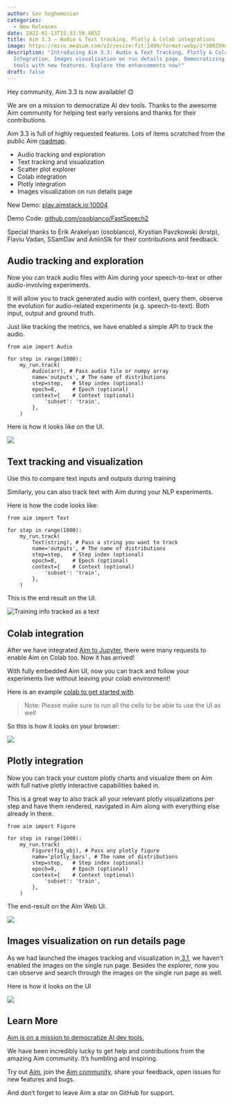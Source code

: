 ```yaml
---
author: Gev Soghomonian
categories:
  - New Releases
date: 2022-01-13T15:33:59.865Z
title: Aim 3.3 — Audio & Text tracking, Plotly & Colab integrations
image: https://miro.medium.com/v2/resize:fit:1400/format:webp/1*300ZXHcgylKBit_O2KDeMA.png
description: "Introducing Aim 3.3: Audio & Text Tracking, Plotly & Colab
  Integration, Images visualization on run details page. Democratizing AI dev
  tools with new features. Explore the enhancements now!"
draft: false
---
```

Hey community, Aim 3.3 is now available! 😊

We are on a mission to democratize AI dev tools. Thanks to the awesome Aim community for helping test early versions and thanks for their contributions.

Aim 3.3 is full of highly requested features. Lots of items scratched from the public Aim [roadmap](https://github.com/aimhubio/aim#roadmap).

* Audio tracking and exploration
* Text tracking and visualization
* Scatter plot explorer
* Colab integration
* Plotly integration
* Images visualization on run details page

New Demo: [play.aimstack.io:10004](http://play.aimstack.io:10004/runs/d9e89aa7875e44b2ba85612a)

Demo Code: [github.com/osoblanco/FastSpeech2](https://github.com/osoblanco/FastSpeech2/blob/master/train.py)

Special thanks to Erik Arakelyan (osoblanco), Krystian Pavzkowski (krstp), Flaviu Vadan, SSamDav and AminSlk for their contributions and feedback.

## Audio tracking and exploration

Now you can track audio files with Aim during your speech-to-text or other audio-involving experiments.

It will allow you to track generated audio with context, query them, observe the evolution for audio-related experiments (e.g. speech-to-text). Both input, output and ground truth.

Just like tracking the metrics, we have enabled a simple API to track the audio.

```
from aim import Audio

for step in range(1000):
    my_run.track(
        Audio(arr), # Pass audio file or numpy array
        name='outputs', # The name of distributions
        step=step,   # Step index (optional)
        epoch=0,     # Epoch (optional)
        context={    # Context (optional)
            'subset': 'train',
        },
    )
```

Here is how it looks like on the UI.

![](https://miro.medium.com/v2/resize:fit:1400/1*LkeFigHPnQM1drADXJ3yZQ.gif)

## **Text tracking and visualization**

Use this to compare text inputs and outputs during training

Similarly, you can also track text with Aim during your NLP experiments.

Here is how the code looks like:

```
from aim import Text

for step in range(1000):
    my_run.track(
        Text(string), # Pass a string you want to track
        name='outputs', # The name of distributions
        step=step,   # Step index (optional)
        epoch=0,     # Epoch (optional)
        context={    # Context (optional)
            'subset': 'train',
        },
    )
```

This is the end result on the UI.

![](https://miro.medium.com/v2/resize:fit:1400/1*nkqUz9DecxaMmJoCUe_8Rw.gif "Training info tracked as a text")

## Colab integration

After we have integrated [Aim to Jupyter](https://aimstack.io/blog/new-releases/aim-3-2-jupyter-notebook-integration-histograms), there were many requests to enable Aim on Colab too. Now it has arrived! 

With fully embedded Aim UI, now you can track and follow your experiments live without leaving your colab environment!

Here is an example [colab to get started with](https://colab.research.google.com/drive/1vlXVEtsKCf1390-gAfDhrvLPC14PN3-r?usp=sharing).

> Note: Please make sure to run all the cells to be able to use the UI as well

So this is how it looks on your browser:

![](https://miro.medium.com/v2/resize:fit:1400/1*SjYF_Kq4WzWOodVzsjemvA.gif)

## Plotly integration

Now you can track your custom plotly charts and visualize them on Aim with full native plotly interactive capabilities baked in.

This is a great way to also track all your relevant plotly visualizations per step and have them rendered, navigated in Aim along with everything else already in there.

```
from aim import Figure

for step in range(1000):
    my_run.track(
        Figure(fig_obj), # Pass any plotly figure
        name='plotly_bars', # The name of distributions
        step=step,   # Step index (optional)
        epoch=0,     # Epoch (optional)
        context={    # Context (optional)
            'subset': 'train',
        },
    )
```

The end-result on the Aim Web UI.

![](https://miro.medium.com/v2/resize:fit:1400/1*8xn3PH_Hzk6fotyZQqy-AQ.gif)

## Images visualization on run details page



As we had launched the images tracking and visualization in[ 3.1](https://aimstack.io/blog/new-releases/aim-3-1-images-tracker-and-images-explorer), we haven’t enabled the images on the single run page. Besides the explorer, now you can observe and search through the images on the single run page as well.

Here is how it looks on the UI

![](https://miro.medium.com/v2/resize:fit:1400/1*jnUogPgbzwX6GOmDaXHKMg.gif)

## Learn More

[Aim is on a mission to democratize AI dev tools.](https://aimstack.readthedocs.io/en/latest/overview.html)

We have been incredibly lucky to get help and contributions from the amazing Aim community. It’s humbling and inspiring.

Try out [Aim](https://github.com/aimhubio/aim), join the [Aim community](https://community.aimstack.io/), share your feedback, open issues for new features and bugs.

And don’t forget to leave Aim a star on GitHub for support.